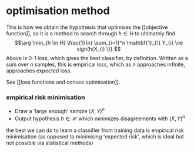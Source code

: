 # optimisation method

This is how we obtain the hypothesis that optimises the [[objective function]], so it is a method to search through $h \in H$ to ultimately find
$$\arg \min_{h \in H} \frac{1}{n} \sum_{i=1}^n \mathbf{1}_{\{ Y_{i} \ne sign(h(X_i)) \}} $$
Above is 0-1 loss, which gives the best classifier, by definition.
Written as a sum over $n$ samples, this is empirical loss, which as $n$ approaches infinite, approaches expected loss.

See [[loss functions and convex optimisation]].

### empirical risk minimisation

- Draw a 'large enough' sample $(X, Y)^n$  
- Output hypothesis $h \in \mathcal{H}$ which minimizes disagreements with $(X,Y)^n$

the best we can do to learn a classifier from training data is empirical risk minimisation (as opposed to minimising 'expected risk', which is ideal but not possible via statistical methods)

